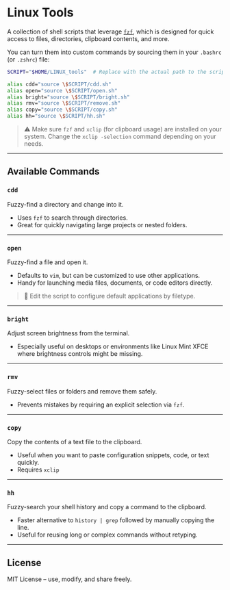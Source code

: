 # Linux Tools

A collection of shell scripts that leverage [`fzf`](https://github.com/junegunn/fzf), which is designed for quick access to files, directories, clipboard contents, and more.

You can turn them into custom commands by sourcing them in your `.bashrc` (or `.zshrc`) file:

```bash
SCRIPT="$HOME/LINUX_tools"  # Replace with the actual path to the script folder

alias cdd="source \$SCRIPT/cdd.sh"
alias open="source \$SCRIPT/open.sh"
alias bright="source \$SCRIPT/bright.sh"
alias rmv="source \$SCRIPT/remove.sh"
alias copy="source \$SCRIPT/copy.sh"
alias hh="source \$SCRIPT/hh.sh"
```

> ⚠️ Make sure `fzf` and `xclip` (for clipboard usage) are installed on your system.
> Change the `xclip -selection` command depending on your needs.

---

## Available Commands

### `cdd`

Fuzzy-find a directory and change into it.

* Uses `fzf` to search through directories.
* Great for quickly navigating large projects or nested folders.

---

### `open`

Fuzzy-find a file and open it.

* Defaults to `vim`, but can be customized to use other applications.
* Handy for launching media files, documents, or code editors directly.

> 🔧 Edit the script to configure default applications by filetype.

---

### `bright`

Adjust screen brightness from the terminal.

* Especially useful on desktops or environments like Linux Mint XFCE where brightness controls might be missing.


---

### `rmv`

Fuzzy-select files or folders and remove them safely.

* Prevents mistakes by requiring an explicit selection via `fzf`.


---

### `copy`

Copy the contents of a text file to the clipboard.

* Useful when you want to paste configuration snippets, code, or text quickly.
* Requires `xclip` 

---

### `hh`

Fuzzy-search your shell history and copy a command to the clipboard.

* Faster alternative to `history | grep` followed by manually copying the line.
* Useful for reusing long or complex commands without retyping.

---

## License

MIT License – use, modify, and share freely.

